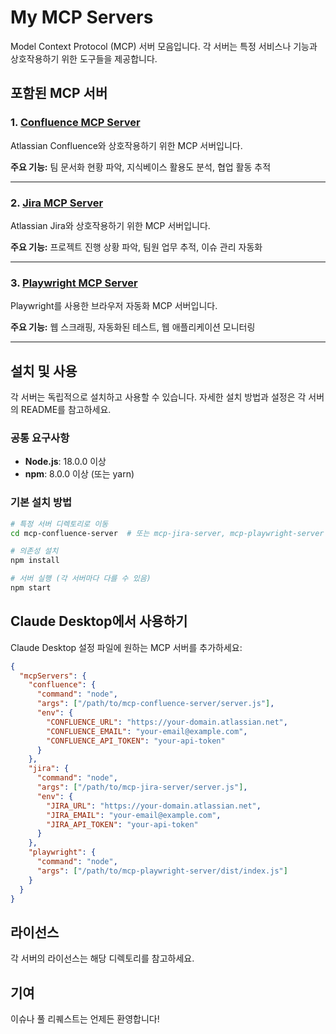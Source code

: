 # My MCP Servers

Model Context Protocol (MCP) 서버 모음입니다. 각 서버는 특정 서비스나 기능과 상호작용하기 위한 도구들을 제공합니다.

## 포함된 MCP 서버

### 1. [Confluence MCP Server](./mcp-confluence-server)

Atlassian Confluence와 상호작용하기 위한 MCP 서버입니다.

**주요 기능:** 팀 문서화 현황 파악, 지식베이스 활용도 분석, 협업 활동 추적

---

### 2. [Jira MCP Server](./mcp-jira-server)

Atlassian Jira와 상호작용하기 위한 MCP 서버입니다.

**주요 기능:** 프로젝트 진행 상황 파악, 팀원 업무 추적, 이슈 관리 자동화

---

### 3. [Playwright MCP Server](./mcp-playwright-server)

Playwright를 사용한 브라우저 자동화 MCP 서버입니다.

**주요 기능:** 웹 스크래핑, 자동화된 테스트, 웹 애플리케이션 모니터링

---

## 설치 및 사용

각 서버는 독립적으로 설치하고 사용할 수 있습니다. 자세한 설치 방법과 설정은 각 서버의 README를 참고하세요.

### 공통 요구사항

- **Node.js**: 18.0.0 이상
- **npm**: 8.0.0 이상 (또는 yarn)

### 기본 설치 방법

```bash
# 특정 서버 디렉토리로 이동
cd mcp-confluence-server  # 또는 mcp-jira-server, mcp-playwright-server

# 의존성 설치
npm install

# 서버 실행 (각 서버마다 다를 수 있음)
npm start
```

## Claude Desktop에서 사용하기

Claude Desktop 설정 파일에 원하는 MCP 서버를 추가하세요:

```json
{
  "mcpServers": {
    "confluence": {
      "command": "node",
      "args": ["/path/to/mcp-confluence-server/server.js"],
      "env": {
        "CONFLUENCE_URL": "https://your-domain.atlassian.net",
        "CONFLUENCE_EMAIL": "your-email@example.com",
        "CONFLUENCE_API_TOKEN": "your-api-token"
      }
    },
    "jira": {
      "command": "node",
      "args": ["/path/to/mcp-jira-server/server.js"],
      "env": {
        "JIRA_URL": "https://your-domain.atlassian.net",
        "JIRA_EMAIL": "your-email@example.com",
        "JIRA_API_TOKEN": "your-api-token"
      }
    },
    "playwright": {
      "command": "node",
      "args": ["/path/to/mcp-playwright-server/dist/index.js"]
    }
  }
}
```

## 라이선스

각 서버의 라이선스는 해당 디렉토리를 참고하세요.

## 기여

이슈나 풀 리퀘스트는 언제든 환영합니다!
